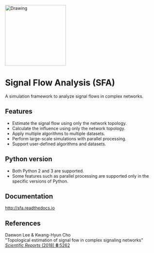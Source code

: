 <img src="sfa.png" alt="Drawing" width="200px"/>

Signal Flow Analysis (SFA)
==========================

A simulation framework to analyze signal flows in complex networks.

## Features ##
* Estimate the signal flow using only the network topology.
* Calculate the influence using only the network topology.
* Apply multiple algorithms to multiple datasets.
* Perform large-scale simulations with parallel processing.
* Support user-defined algorithms and datasets.

## Python version ##
* Both Python 2 and 3 are supported.
* Some features such as parallel processing are supported only in the specific versions of Python.

## Documentation ##
http://sfa.readthedocs.io

## References ##
Daewon Lee & Kwang-Hyun Cho </br>
"Topological estimation of signal fow in complex signaling networks" </br>
[*Scientific Reports* (2018) **8**:5262](https://www.nature.com/articles/s41598-018-23643-5) </br>

